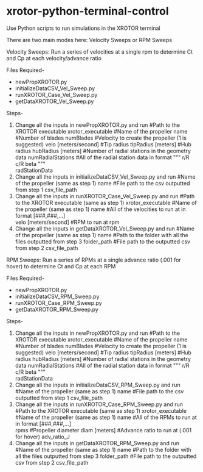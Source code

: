 # xrotor-python-terminal-control
Use Python scripts to run simulations in the XROTOR terminal

There are two main modes here: Velocity Sweeps or RPM Sweeps

Velocity Sweeps:
Run a series of velocities at a single rpm to determine Ct and Cp at each velocity/advance ratio

Files Required-
* newPropXROTOR.py
* initializeDataCSV_Vel_Sweep.py
* runXROTOR_Case_Vel_Sweep.py
* getDataXROTOR_Vel_Sweep.py

Steps-
1. Change all the inputs in newPropXROTOR.py and run
  #Path to the XROTOR executable
  xrotor_executable
  #Name of the propeller
  name
  #Number of blades
  numBlades
  #Velocity to create the propeller (1 is suggested)
  velo [meters/second]
  #Tip radius
  tipRadius [meters]
  #Hub radius
  hubRadius [meters]
  #Number of radial stations in the geometry data
  numRadialStations
  #All of the radial station data in format """ r/R   c/R   beta """  
  radStationData
2. Change all the inputs in initializeDataCSV_Vel_Sweep.py and run
  #Name of the propeller (same as step 1)
  name
  #File path to the csv outputted from step 1
  csv_file_path
3. Change all the inputs in runXROTOR_Case_Vel_Sweep.py and run
  #Path to the XROTOR executable (same as step 1)
  xrotor_executable
  #Name of the propeller (same as step 1)
  name
  #All of the velocities to run at in format [###,###,...]  
  velo [meters/second]
  #RPM to run at
  rpm
4. Change all the inputs in getDataXROTOR_Vel_Sweep.py and run
  #Name of the propeller (same as step 1)
  name
  #Path to the folder with all the files outputted from step 3
  folder_path
  #File path to the outputted csv from step 2
  csv_file_path


RPM Sweeps:
Run a series of RPMs at a single advance ratio (.001 for hover) to determine Ct and Cp at each RPM

Files Required-
* newPropXROTOR.py
* initializeDataCSV_RPM_Sweep.py
* runXROTOR_Case_RPM_Sweep.py
* getDataXROTOR_RPM_Sweep.py

Steps-
1. Change all the inputs in newPropXROTOR.py and run
  #Path to the XROTOR executable
  xrotor_executable
  #Name of the propeller
  name
  #Number of blades
  numBlades
  #Velocity to create the propeller (1 is suggested)
  velo [meters/second]
  #Tip radius
  tipRadius [meters]
  #Hub radius
  hubRadius [meters]
  #Number of radial stations in the geometry data
  numRadialStations
  #All of the radial station data in format """ r/R   c/R   beta """  
  radStationData
2. Change all the inputs in initializeDataCSV_RPM_Sweep.py and run
  #Name of the propeller (same as step 1)
  name
  #File path to the csv outputted from step 1
  csv_file_path
3. Change all the inputs in runXROTOR_Case_RPM_Sweep.py and run
  #Path to the XROTOR executable (same as step 1)
  xrotor_executable
  #Name of the propeller (same as step 1)
  name
  #All of the RPMs to run at in format [###,###,...]  
  rpms
  #Propeller diameter
  diam [meters]
  #Advance ratio to run at (.001 for hover)
  adv_ratio_J
4. Change all the inputs in getDataXROTOR_RPM_Sweep.py and run
  #Name of the propeller (same as step 1)
  name
  #Path to the folder with all the files outputted from step 3
  folder_path
  #File path to the outputted csv from step 2
  csv_file_path
